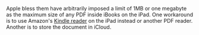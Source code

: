 Apple bless them have arbitrarily imposed a limit of 1MB or one
megabyte as the maximum size of any PDF inside iBooks on the iPad.
One workaround is to use Amazon's [Kindle reader](https://www.amazon.co.uk/kindle-dbs/fd/kcp)
on the iPad instead or another PDF reader. Another is to
store the document in iCloud.

